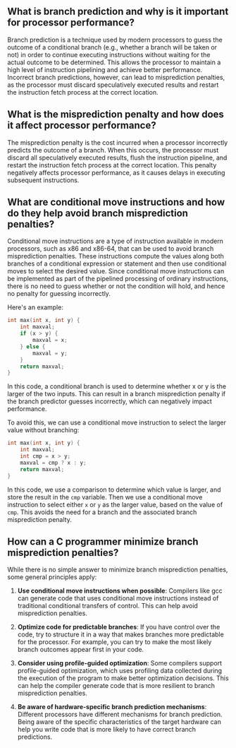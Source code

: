 ## What is branch prediction and why is it important for processor performance?

Branch prediction is a technique used by modern processors to guess the outcome of a conditional branch (e.g., whether a branch will be taken or not) in order to continue executing instructions without waiting for the actual outcome to be determined. This allows the processor to maintain a high level of instruction pipelining and achieve better performance. Incorrect branch predictions, however, can lead to misprediction penalties, as the processor must discard speculatively executed results and restart the instruction fetch process at the correct location.

## What is the misprediction penalty and how does it affect processor performance?

The misprediction penalty is the cost incurred when a processor incorrectly predicts the outcome of a branch. When this occurs, the processor must discard all speculatively executed results, flush the instruction pipeline, and restart the instruction fetch process at the correct location. This penalty negatively affects processor performance, as it causes delays in executing subsequent instructions.

## What are conditional move instructions and how do they help avoid branch misprediction penalties?

Conditional move instructions are a type of instruction available in modern processors, such as x86 and x86-64, that can be used to avoid branch misprediction penalties. These instructions compute the values along both branches of a conditional expression or statement and then use conditional moves to select the desired value. Since conditional move instructions can be implemented as part of the pipelined processing of ordinary instructions, there is no need to guess whether or not the condition will hold, and hence no penalty for guessing incorrectly.

Here's an example:
```c
int max(int x, int y) {
    int maxval;
    if (x > y) {
        maxval = x;
    } else {
        maxval = y;
    }
    return maxval;
}
```
In this code, a conditional branch is used to determine whether x or y is the larger of the two inputs. This can result in a branch misprediction penalty if the branch predictor guesses incorrectly, which can negatively impact performance.

To avoid this, we can use a conditional move instruction to select the larger value without branching:
```c
int max(int x, int y) {
    int maxval;
    int cmp = x > y;
    maxval = cmp ? x : y;
    return maxval;
}
```
In this code, we use a comparison to determine which value is larger, and store the result in the `cmp` variable. Then we use a conditional move instruction to select either `x` or `y` as the larger value, based on the value of `cmp`. This avoids the need for a branch and the associated branch misprediction penalty.

## How can a C programmer minimize branch misprediction penalties?

While there is no simple answer to minimize branch misprediction penalties, some general principles apply:

1.  **Use conditional move instructions when possible**: Compilers like gcc can generate code that uses conditional move instructions instead of traditional conditional transfers of control. This can help avoid misprediction penalties.
    
2.  **Optimize code for predictable branches**: If you have control over the code, try to structure it in a way that makes branches more predictable for the processor. For example, you can try to make the most likely branch outcomes appear first in your code.
    
3.  **Consider using profile-guided optimization**: Some compilers support profile-guided optimization, which uses profiling data collected during the execution of the program to make better optimization decisions. This can help the compiler generate code that is more resilient to branch misprediction penalties.
    
4.  **Be aware of hardware-specific branch prediction mechanisms**: Different processors have different mechanisms for branch prediction. Being aware of the specific characteristics of the target hardware can help you write code that is more likely to have correct branch predictions.
